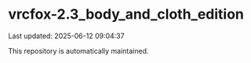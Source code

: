 # vrcfox-2.3_body_and_cloth_edition

Last updated: 2025-06-12 09:04:37

This repository is automatically maintained.
